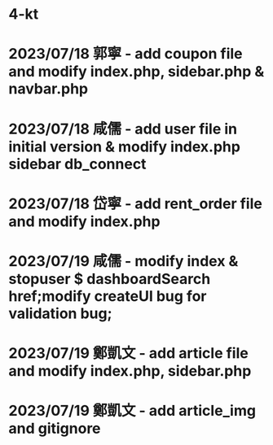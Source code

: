 # 4-kt

# 2023/07/18 郭寧 - add coupon file and modify index.php, sidebar.php & navbar.php
# 2023/07/18 咸儒 - add user file in initial version & modify index.php sidebar db_connect
# 2023/07/18 岱寧 - add rent_order file and modify index.php
# 2023/07/19 咸儒 - modify index & stopuser $ dashboardSearch href;modify createUI bug for validation bug; 
# 2023/07/19 鄭凱文 - add article file and modify index.php, sidebar.php
# 2023/07/19 鄭凱文 - add article_img and gitignore